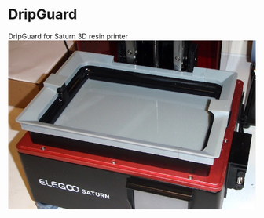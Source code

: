 # DripGuard
DripGuard for Saturn 3D resin printer
![alt text](https://github.com/Sd4Projects/DripGuard/blob/master/DripEdge.jpg?raw=true "DripGuard Pic")
